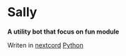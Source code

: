 # Sally
**A utility bot that focus on fun module** 

Writen in [nextcord](https://nextcord.dev/) [Python](https://www.python.org/)


